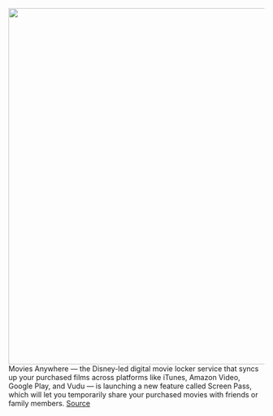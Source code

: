 <img src='https://cdn.vox-cdn.com/thumbor/C5ve1Chl860fKeBa2aBuKaXJytY=/0x0:3840x2161/1200x800/filters:focal(1613x774:2227x1388)/cdn.vox-cdn.com/uploads/chorus_image/image/66511792/Screen_Pass_PR_Screen_Shot_1.0.png' width='700px' /><br/>
Movies Anywhere — the Disney-led digital movie locker service that syncs up your purchased films across platforms like iTunes, Amazon Video, Google Play, and Vudu — is launching a new feature called Screen Pass, which will let you temporarily share your purchased movies with friends or family members.
<a href='https://www.theverge.com/2020/3/17/21182425/movies-anywhere-screen-pass-feature-share-loan-digital-movies-friends'> Source <a/>